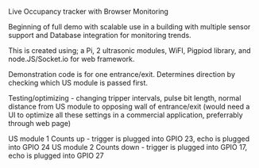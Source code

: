 Live Occupancy tracker with Browser Monitoring

Beginning of full demo with scalable use in a building with multiple sensor support and Database integration
for monitoring trends.

This is created using; a Pi, 2 ultrasonic modules, WiFI, Pigpiod library, and node.JS/Socket.io for web framework.

Demonstration code is for one entrance/exit. 
Determines direction by checking which US module is passed first. 

Testing/optimizing - changing tripper intervals, pulse bit length, normal distance from US module to opposing wall of entrance/exit
(would need a UI to optimize all these settings in a commercial application, preferrably through web page) 

US module 1 Counts up - trigger is plugged into GPIO 23, echo is plugged into GPIO 24
US module 2 Counts down -  trigger is plugged into GPIO 17, echo is plugged into GPIO 27

